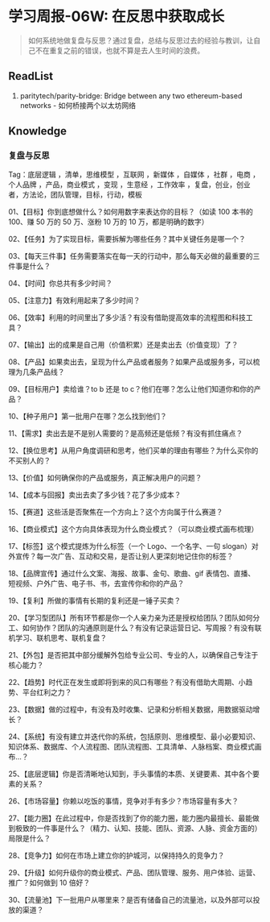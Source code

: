 # 学习周报-06W: 在反思中获取成长

> 如何系统地做复盘与反思？通过复盘，总结与反思过去的经验与教训，让自己不在重复之前的错误，也就不算是去人生时间的浪费。

## ReadList

1. paritytech/parity-bridge: Bridge between any two ethereum-based networks - 如何桥接两个以太坊网络

## Knowledge

### 复盘与反思

Tag：底层逻辑 ，清单，思维模型 ，互联网 ，新媒体 ，自媒体 ，社群 ，电商 ，个人品牌 ，产品，商业模式 ，变现 ，生意经 ，工作效率 ，复盘，创业，创业者，方法论，团队管理，目标，行动，模板

01、【目标】你到底想做什么？如何用数字来表达你的目标？（如读 100 本书的 100、赚 50 万的 50 万、涨粉 10 万的 10 万，都是明确的数字）

02、【任务】为了实现目标，需要拆解为哪些任务？其中关键任务是哪一个？

03、【每天三件事】任务需要落实在每一天的行动中，那么每天必做的最重要的三件事是什么？

04、【时间】你总共有多少时间？

05、【注意力】有效利用起来了多少时间？

06、【效率】利用的时间里出了多少活？有没有借助提高效率的流程图和科技工具？

07、【输出】出的成果是自己用（价值积累）还是卖出去（价值变现）了？

08、【产品】如果卖出去，呈现为什么产品或者服务？如果产品或服务多，可以梳理为几条产品线？

09、【目标用户】卖给谁？to b 还是 to c？他们在哪？怎么让他们知道你和你的产品？

10、【种子用户】第一批用户在哪？怎么找到他们？

11、【需求】卖出去是不是别人需要的？是高频还是低频？有没有抓住痛点？

12、【换位思考】从用户角度调研和思考，他们买单的理由有哪些？为什么买你的不买别人的？

13、【价值】如何确保你的产品或服务，真正解决用户的问题？

14、【成本与回报】卖出去卖了多少钱？花了多少成本？

15、【赛道】这些活是否聚焦在一个方向上？这个方向属于什么赛道？

16、【商业模式】这个方向具体表现为什么商业模式？（可以商业模式画布梳理）

17、【标签】这个模式提炼为什么标签（一个 Logo、一个名字、一句 slogan）对外宣传？每一次广告、互动和交易，是否让别人更深刻地记住你的标签？

18、【品牌宣传】通过什么文案、海报、故事、金句、歌曲、gif 表情包、直播、短视频、户外广告、电子书、书，去宣传你和你的产品？

19、【复利】所做的事情有长期的复利还是一锤子买卖？

20、【学习型团队】所有环节都是你一个人亲力亲为还是授权给团队？团队如何分工、如何协作？团队的沟通原则是什么？有没有记录运营日记、写周报？有没有联机学习、联机思考、联机复盘？

21、【外包】是否把其中部分缓解外包给专业公司、专业的人，以确保自己专注于核心能力？

22、【趋势】时代正在发生或即将到来的风口有哪些？有没有借助大周期、小趋势、平台红利之力？

23、【数据】做的过程中，有没有及时收集、记录和分析相关数据，用数据驱动增长？

24、【系统】有没有建立并迭代你的系统，包括原则、思维模型、最小必要知识、知识体系、数据库、个人流程图、团队流程图、工具清单、人脉档案、商业模式画布...？

25、【底层逻辑】你是否清晰地认知到，手头事情的本质、关键要素、其中各个要素的关系？

26、【市场容量】你赖以吃饭的事情，竞争对手有多少？市场容量有多大？

27、【能力圈】在此过程中，你是否找到了你的能力圈，能力圈内最擅长、最能做到极致的一件事是什么？（精力、认知、技能、团队、资源、人脉、资金方面的）局限是什么？

28、【竞争力】如何在市场上建立你的护城河，以保持持久的竞争力？

29、【升级】如何升级你的商业模式、产品、团队管理、服务、用户体验、运营、推广？如何做到 10 倍好？

30、【流量池】下一批用户从哪里来？是否有储备自己的流量池，以及外部可以投放的渠道？
